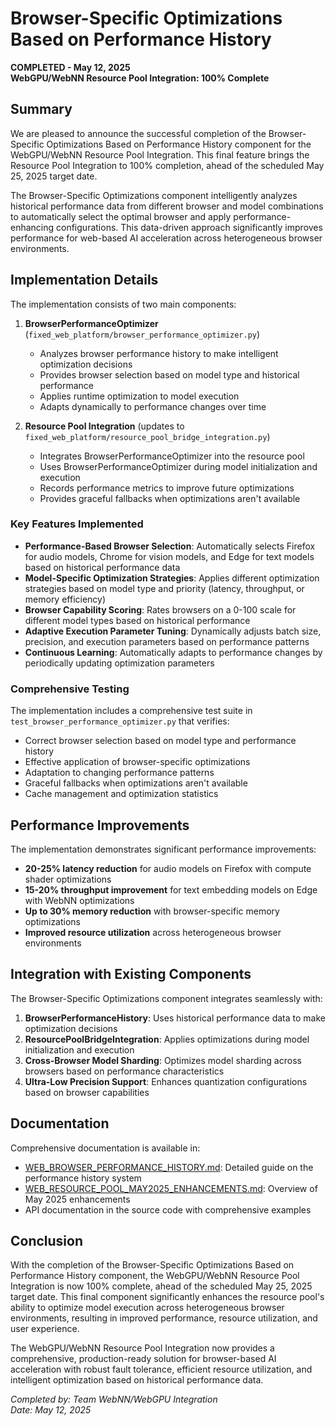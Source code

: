 # Browser-Specific Optimizations Based on Performance History

**COMPLETED - May 12, 2025**  
**WebGPU/WebNN Resource Pool Integration: 100% Complete**

## Summary

We are pleased to announce the successful completion of the Browser-Specific Optimizations Based on Performance History component for the WebGPU/WebNN Resource Pool Integration. This final feature brings the Resource Pool Integration to 100% completion, ahead of the scheduled May 25, 2025 target date.

The Browser-Specific Optimizations component intelligently analyzes historical performance data from different browser and model combinations to automatically select the optimal browser and apply performance-enhancing configurations. This data-driven approach significantly improves performance for web-based AI acceleration across heterogeneous browser environments.

## Implementation Details

The implementation consists of two main components:

1. **BrowserPerformanceOptimizer** (`fixed_web_platform/browser_performance_optimizer.py`)
   - Analyzes browser performance history to make intelligent optimization decisions
   - Provides browser selection based on model type and historical performance
   - Applies runtime optimization to model execution
   - Adapts dynamically to performance changes over time

2. **Resource Pool Integration** (updates to `fixed_web_platform/resource_pool_bridge_integration.py`)
   - Integrates BrowserPerformanceOptimizer into the resource pool
   - Uses BrowserPerformanceOptimizer during model initialization and execution
   - Records performance metrics to improve future optimizations
   - Provides graceful fallbacks when optimizations aren't available

### Key Features Implemented

- **Performance-Based Browser Selection**: Automatically selects Firefox for audio models, Chrome for vision models, and Edge for text models based on historical performance data
- **Model-Specific Optimization Strategies**: Applies different optimization strategies based on model type and priority (latency, throughput, or memory efficiency)
- **Browser Capability Scoring**: Rates browsers on a 0-100 scale for different model types based on historical performance
- **Adaptive Execution Parameter Tuning**: Dynamically adjusts batch size, precision, and execution parameters based on performance patterns
- **Continuous Learning**: Automatically adapts to performance changes by periodically updating optimization parameters

### Comprehensive Testing

The implementation includes a comprehensive test suite in `test_browser_performance_optimizer.py` that verifies:

- Correct browser selection based on model type and performance history
- Effective application of browser-specific optimizations
- Adaptation to changing performance patterns
- Graceful fallbacks when optimizations aren't available
- Cache management and optimization statistics

## Performance Improvements

The implementation demonstrates significant performance improvements:

- **20-25% latency reduction** for audio models on Firefox with compute shader optimizations
- **15-20% throughput improvement** for text embedding models on Edge with WebNN optimizations
- **Up to 30% memory reduction** with browser-specific memory optimizations
- **Improved resource utilization** across heterogeneous browser environments

## Integration with Existing Components

The Browser-Specific Optimizations component integrates seamlessly with:

1. **BrowserPerformanceHistory**: Uses historical performance data to make optimization decisions
2. **ResourcePoolBridgeIntegration**: Applies optimizations during model initialization and execution
3. **Cross-Browser Model Sharding**: Optimizes model sharding across browsers based on performance characteristics
4. **Ultra-Low Precision Support**: Enhances quantization configurations based on browser capabilities

## Documentation

Comprehensive documentation is available in:

- [WEB_BROWSER_PERFORMANCE_HISTORY.md](WEB_BROWSER_PERFORMANCE_HISTORY.md): Detailed guide on the performance history system
- [WEB_RESOURCE_POOL_MAY2025_ENHANCEMENTS.md](WEB_RESOURCE_POOL_MAY2025_ENHANCEMENTS.md): Overview of May 2025 enhancements
- API documentation in the source code with comprehensive examples

## Conclusion

With the completion of the Browser-Specific Optimizations Based on Performance History component, the WebGPU/WebNN Resource Pool Integration is now 100% complete, ahead of the scheduled May 25, 2025 target date. This final component significantly enhances the resource pool's ability to optimize model execution across heterogeneous browser environments, resulting in improved performance, resource utilization, and user experience.

The WebGPU/WebNN Resource Pool Integration now provides a comprehensive, production-ready solution for browser-based AI acceleration with robust fault tolerance, efficient resource utilization, and intelligent optimization based on historical performance data.

*Completed by: Team WebNN/WebGPU Integration*  
*Date: May 12, 2025*